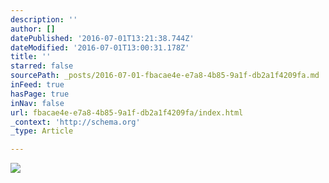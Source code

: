 ```yaml
---
description: ''
author: []
datePublished: '2016-07-01T13:21:38.744Z'
dateModified: '2016-07-01T13:00:31.178Z'
title: ''
starred: false
sourcePath: _posts/2016-07-01-fbacae4e-e7a8-4b85-9a1f-db2a1f4209fa.md
inFeed: true
hasPage: true
inNav: false
url: fbacae4e-e7a8-4b85-9a1f-db2a1f4209fa/index.html
_context: 'http://schema.org'
_type: Article

---
```

![](https://the-grid-user-content.s3-us-west-2.amazonaws.com/6e3015b3-e7c8-44d7-9333-f4ef5e7aa781.jpg)